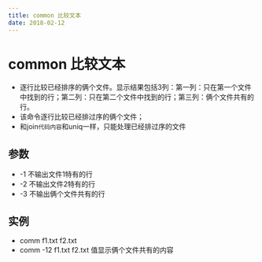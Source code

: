 ```yaml
---
title: common 比较文本
date: 2018-02-12
---
```


# common 比较文本

- 逐行比较已经排序的俩个文件。显示结果包括3列：第一列：只在第一个文件中找到的行；第二列：只在第二个文件中找到的行；第三列：俩个文件共有的行。
- 该命令逐行比较已经排过序的俩个文件；
- 和join`代码内容`和uniq一样，只能处理已经排过序的文件

## 参数
- -1 不输出文件1特有的行
- -2 不输出文件2特有的行
- -3 不输出俩个文件共有的行

## 实例
- comm f1.txt f2.txt  
- comm -12 f1.txt f2.txt  值显示俩个文件共有的内容

